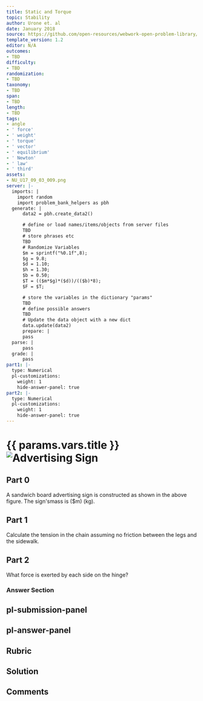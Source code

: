 ```yaml
---
title: Static and Torque
topic: Stability
author: Urone et. al
date: January 2018
source: https://github.com/open-resources/webwork-open-problem-library/tree/master/Contrib/BrockPhysics/College_Physics_Urone/9.Static_and_Torque/9-03.Stability/NU_U17_09_03_009.pg
template_version: 1.2
editor: N/A
outcomes:
- TBD
difficulty:
- TBD
randomization:
- TBD
taxonomy:
- TBD
span:
- TBD
length:
- TBD
tags:
- angle
- ' force'
- ' weight'
- ' torque'
- ' vector'
- ' equilibrium'
- ' Newton'
- ' law'
- ' third'
assets:
- NU_U17_09_03_009.png
server: |-
  imports: |
    import random
    import problem_bank_helpers as pbh
  generate: |
      data2 = pbh.create_data2()

      # define or load names/items/objects from server files
      TBD
      # store phrases etc
      TBD
      # Randomize Variables
      $m = sprintf("%0.1f",8);
      $g = 9.8;
      $d = 1.10;
      $h = 1.30;
      $b = 0.50;
      $T = (($m*$g)*($d))/(($b)*8);
      $F = $T;

      # store the variables in the dictionary "params"
      TBD
      # define possible answers
      TBD
      # Update the data object with a new dict
      data.update(data2)
      prepare: |
      pass
  parse: |
      pass
  grade: |
      pass
part1: |-
  type: Numerical
  pl-customizations:
    weight: 1
    hide-answer-panel: true
part2: |-
  type: Numerical
  pl-customizations:
    weight: 1
    hide-answer-panel: true
---
```


# {{ params.vars.title }}![Advertising Sign](NU_U17_09_03_009.png)

## Part 0 
A sandwich board advertising sign is constructed as shown in the above figure. The sign'smass is ($m) (kg). 
## Part 1 
Calculate the tension in the chain assuming no friction between the legs and the sidewalk. 
## Part 2 
What force is exerted by each side on the hinge? 


### Answer Section 


## pl-submission-panel 


## pl-answer-panel 


## Rubric 


## Solution 


## Comments 


